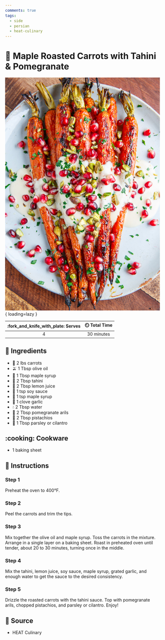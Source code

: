 ```yaml
---
comments: true
tags:
  - side
  - persian
  - heat-culinary
---
```

# :carrot: Maple Roasted Carrots with Tahini & Pomegranate

![Maple Roasted Carrots with Tahini and Pomegranate][1]{ loading=lazy }

| :fork_and_knife_with_plate: Serves | :timer_clock: Total Time |
|:----------------------------------:|:-----------------------: |
| 4 | 30 minutes |

## :salt: Ingredients

- :carrot: 2 lbs carrots
- :olive: 1 Tbsp olive oil
- :maple_leaf: 1 Tbsp maple syrup
- :seedling: 2 Tbsp tahini
- :lemon: 2 Tbsp lemon juice
- :sake: 1 tsp soy sauce
- :maple_leaf: 1 tsp maple syrup
- :garlic: 1 clove garlic
- :droplet: 2 Tbsp water
- :pear: 2 Tbsp pomegranate arils
- :chestnut: 2 Tbsp pistachios
- :herb: 1 Tbsp parsley or cilantro

## :cooking: Cookware

- 1 baking sheet

## :pencil: Instructions

### Step 1

Preheat the oven to 400°F.

### Step 2

Peel the carrots and trim the tips.

### Step 3

Mix together the olive oil and maple syrup. Toss the carrots in the mixture. Arrange in a single layer on a baking
sheet. Roast in preheated oven until tender, about 20 to 30 minutes, turning once in the middle.

### Step 4

Mix the tahini, lemon juice, soy sauce, maple syrup, grated garlic, and enough water to get the sauce to the desired
consistency.

### Step 5

Drizzle the roasted carrots with the tahini sauce. Top with pomegranate arils, chopped pistachios, and parsley or
cilantro. Enjoy!

## :link: Source

- HEAT Culinary

[1]: <../assets/images/maple-roasted-carrots-with-tahini-and-pomegranate.jpg>
